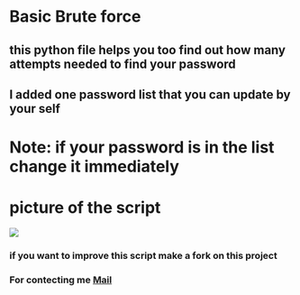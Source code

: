 # Basic Brute force

## this python file helps you too find out how many attempts needed to find your password 
## I added one password list that you can update by your self 
# Note: if your password is in the list change it immediately 


# picture of the script 

<img src="https://i.imgur.com/t4ZwPIQ.png">



### if you want to improve this script make a fork on this project 

### For contecting me [Mail](mailto:armines765@gmail.com)
